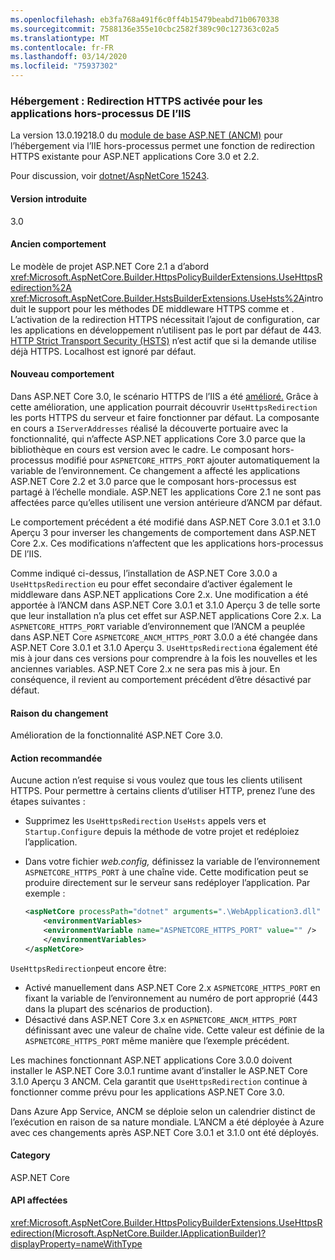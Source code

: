 ```yaml
---
ms.openlocfilehash: eb3fa768a491f6c0ff4b15479beabd71b0670338
ms.sourcegitcommit: 7588136e355e10cbc2582f389c90c127363c02a5
ms.translationtype: MT
ms.contentlocale: fr-FR
ms.lasthandoff: 03/14/2020
ms.locfileid: "75937302"
---
```

### <a name="hosting-https-redirection-enabled-for-iis-out-of-process-apps"></a>Hébergement : Redirection HTTPS activée pour les applications hors-processus DE l’IIS

La version 13.0.19218.0 du [module de base ASP.NET (ANCM)](/aspnet/core/host-and-deploy/aspnet-core-module) pour l’hébergement via l’IIE hors-processus permet une fonction de redirection HTTPS existante pour ASP.NET applications Core 3.0 et 2.2.

Pour discussion, voir [dotnet/AspNetCore 15243](https://github.com/dotnet/AspNetCore/issues/15243).

#### <a name="version-introduced"></a>Version introduite

3.0

#### <a name="old-behavior"></a>Ancien comportement

Le modèle de projet ASP.NET Core 2.1 a d’abord <xref:Microsoft.AspNetCore.Builder.HttpsPolicyBuilderExtensions.UseHttpsRedirection%2A> <xref:Microsoft.AspNetCore.Builder.HstsBuilderExtensions.UseHsts%2A>introduit le support pour les méthodes DE middleware HTTPS comme et . L’activation de la redirection HTTPS nécessitait l’ajout de configuration, car les applications en développement n’utilisent pas le port par défaut de 443. [HTTP Strict Transport Security (HSTS)](https://cheatsheetseries.owasp.org/cheatsheets/HTTP_Strict_Transport_Security_Cheat_Sheet.html) n’est actif que si la demande utilise déjà HTTPS. Localhost est ignoré par défaut.

#### <a name="new-behavior"></a>Nouveau comportement

Dans ASP.NET Core 3.0, le scénario HTTPS de l’IIS a été [amélioré.](https://github.com/dotnet/AspNetCore/pull/4685) Grâce à cette amélioration, une application pourrait découvrir `UseHttpsRedirection` les ports HTTPS du serveur et faire fonctionner par défaut. La composante en cours a `IServerAddresses` réalisé la découverte portuaire avec la fonctionnalité, qui n’affecte ASP.NET applications Core 3.0 parce que la bibliothèque en cours est version avec le cadre. Le composant hors-processus modifié pour `ASPNETCORE_HTTPS_PORT` ajouter automatiquement la variable de l’environnement. Ce changement a affecté les applications ASP.NET Core 2.2 et 3.0 parce que le composant hors-processus est partagé à l’échelle mondiale. ASP.NET les applications Core 2.1 ne sont pas affectées parce qu’elles utilisent une version antérieure d’ANCM par défaut.

Le comportement précédent a été modifié dans ASP.NET Core 3.0.1 et 3.1.0 Aperçu 3 pour inverser les changements de comportement dans ASP.NET Core 2.x. Ces modifications n’affectent que les applications hors-processus DE l’IIS.

Comme indiqué ci-dessus, l’installation de ASP.NET Core 3.0.0 a `UseHttpsRedirection` eu pour effet secondaire d’activer également le middleware dans ASP.NET applications Core 2.x. Une modification a été apportée à l’ANCM dans ASP.NET Core 3.0.1 et 3.1.0 Aperçu 3 de telle sorte que leur installation n’a plus cet effet sur ASP.NET applications Core 2.x. La `ASPNETCORE_HTTPS_PORT` variable d’environnement que l’ANCM a peuplée dans ASP.NET Core `ASPNETCORE_ANCM_HTTPS_PORT` 3.0.0 a été changée dans ASP.NET Core 3.0.1 et 3.1.0 Aperçu 3. `UseHttpsRedirection`a également été mis à jour dans ces versions pour comprendre à la fois les nouvelles et les anciennes variables. ASP.NET Core 2.x ne sera pas mis à jour. En conséquence, il revient au comportement précédent d’être désactivé par défaut.

#### <a name="reason-for-change"></a>Raison du changement

Amélioration de la fonctionnalité ASP.NET Core 3.0.

#### <a name="recommended-action"></a>Action recommandée

Aucune action n’est requise si vous voulez que tous les clients utilisent HTTPS. Pour permettre à certains clients d’utiliser HTTP, prenez l’une des étapes suivantes :

* Supprimez les `UseHttpsRedirection` `UseHsts` appels vers et `Startup.Configure` depuis la méthode de votre projet et redéploiez l’application.
* Dans votre fichier *web.config,* définissez la variable de l’environnement `ASPNETCORE_HTTPS_PORT` à une chaîne vide. Cette modification peut se produire directement sur le serveur sans redéployer l’application. Par exemple :

    ```xml
    <aspNetCore processPath="dotnet" arguments=".\WebApplication3.dll" stdoutLogEnabled="false" stdoutLogFile="\\?\%home%\LogFiles\stdout" >
        <environmentVariables>
        <environmentVariable name="ASPNETCORE_HTTPS_PORT" value="" />
        </environmentVariables>
    </aspNetCore>
    ```

`UseHttpsRedirection`peut encore être:

* Activé manuellement dans ASP.NET Core 2.x `ASPNETCORE_HTTPS_PORT` en fixant la variable de l’environnement au numéro de port approprié (443 dans la plupart des scénarios de production).
* Désactivé dans ASP.NET Core 3.x en `ASPNETCORE_ANCM_HTTPS_PORT` définissant avec une valeur de chaîne vide. Cette valeur est définie de la `ASPNETCORE_HTTPS_PORT` même manière que l’exemple précédent.

Les machines fonctionnant ASP.NET applications Core 3.0.0 doivent installer le ASP.NET Core 3.0.1 runtime avant d’installer le ASP.NET Core 3.1.0 Aperçu 3 ANCM. Cela garantit que `UseHttpsRedirection` continue à fonctionner comme prévu pour les applications ASP.NET Core 3.0.

Dans Azure App Service, ANCM se déploie selon un calendrier distinct de l’exécution en raison de sa nature mondiale. L’ANCM a été déployée à Azure avec ces changements après ASP.NET Core 3.0.1 et 3.1.0 ont été déployés.

#### <a name="category"></a>Category

ASP.NET Core

#### <a name="affected-apis"></a>API affectées

<xref:Microsoft.AspNetCore.Builder.HttpsPolicyBuilderExtensions.UseHttpsRedirection(Microsoft.AspNetCore.Builder.IApplicationBuilder)?displayProperty=nameWithType>

<!-- 

#### Affected APIs

`M:Microsoft.AspNetCore.Builder.HttpsPolicyBuilderExtensions.UseHttpsRedirection(Microsoft.AspNetCore.Builder.IApplicationBuilder)`

-->
